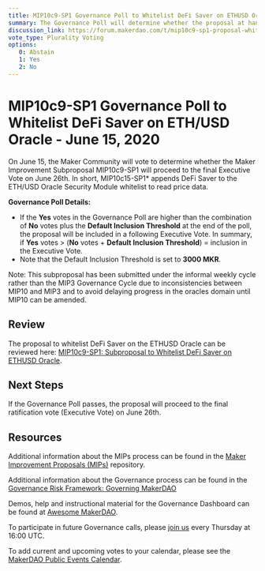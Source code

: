 ```yaml
---
title: MIP10c9-SP1 Governance Poll to Whitelist DeFi Saver on ETHUSD Oracle - June 15, 2020
summary: The Governance Poll will determine whether the proposal at hand will proceed to an Executive Vote. 
discussion_link: https://forum.makerdao.com/t/mip10c9-sp1-proposal-whitelist-defi-saver-on-ethusd-oracle/2517
vote_type: Plurality Voting
options:
   0: Abstain
   1: Yes
   2: No
---
```

# MIP10c9-SP1 Governance Poll to Whitelist DeFi Saver on ETH/USD Oracle - June 15, 2020

On June 15, the Maker Community will vote to determine whether the Maker Improvement Subproposal MIP10c9-SP1 will proceed to the final Executive Vote on June 26th. In short, MIP10c15-SP1* appends DeFi Saver to the ETH/USD Oracle Security Module whitelist to read price data.

**Governance Poll Details:**

- If the **Yes** votes in the Governance Poll are higher than the combination of **No** votes plus the **Default Inclusion Threshold** at the end of the poll, the proposal will be included in a following Executive Vote. In summary, if **Yes** votes > (**No** votes + **Default Inclusion Threshold**) = inclusion in the Executive Vote.
- Note that the Default Inclusion Threshold is set to **3000 MKR**.

Note: This subproposal has been submitted under the informal weekly cycle rather than the MIP3 Governance Cycle due to inconsistencies between MIP10 and MIP3 and to avoid delaying progress in the oracles domain until MIP10 can be amended.

## Review

The proposal to whitelist DeFi Saver on the ETHUSD Oracle can be reviewed here: [MIP10c9-SP1: Subproposal to Whitelist DeFi Saver on ETHUSD Oracle](https://forum.makerdao.com/t/mip10c9-sp1-proposal-whitelist-defi-saver-on-ethusd-oracle/2517).

## Next Steps

If the Governance Poll passes, the proposal will proceed to the final ratification vote (Executive Vote) on June 26th.

## Resources

Additional information about the MIPs process can be found in the [Maker Improvement Proposals (MIPs)](https://github.com/makerdao/mips) repository.

Additional information about the Governance process can be found in the [Governance Risk Framework: Governing MakerDAO](https://community-development.makerdao.com/governance/governance-risk-framework)

Demos, help and instructional material for the Governance Dashboard can be found at [Awesome MakerDAO](https://awesome.makerdao.com/#voting).

To participate in future Governance calls, please [join us](https://community-development.makerdao.com/governance/governance-and-risk-meetings) every Thursday at 16:00 UTC.

To add current and upcoming votes to your calendar, please see the [MakerDAO Public Events Calendar](https://calendar.google.com/calendar/embed?src=makerdao.com_3efhm2ghipksegl009ktniomdk%40group.calendar.google.com&ctz=America%2FLos_Angeles).
